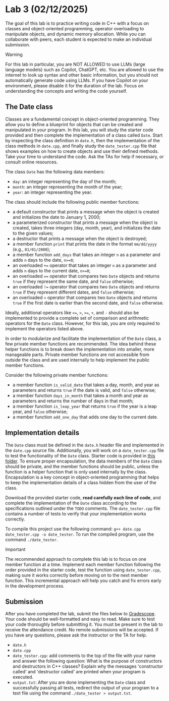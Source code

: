 # Lab 3 (02/12/2025)

The goal of this lab is to practice writing code in C++ with a focus on classes
and object-oriented programming, operator overloading to manipulate objects,
and dynamic memory allocation.  While you can collaborate with peers, 
each student is expected to make an individual submission.

> [!WARNING]
> For this lab in particular, you are NOT ALLOWED to use LLMs (large language models)
> such as Copilot, ChatGPT, etc.  You are allowed to use the internet to look
> up syntax and other basic information, but you should not automatically
> generate code using LLMs.  If you have Copilot on your environment,
> please disable it for the duration of the lab.  Focus on understanding
> the concepts and writing the code yourself.

## The Date class

Classes are a fundamental concept in object-oriented programming.  They allow 
you to define a blueprint for objects that can be created and manipulated 
in your program.  In this lab, you will study the starter code provided and
then complete the implementation of a class called `Date`.  Start by inspecting
the class definition in `date.h`, then the implementation of the class methods
in `date.cpp`, and finally study the `date_tester.cpp` file that shows 
examples on how to create objects and use their defined methods. Take your
time to understand the code.  Ask the TAs for help if necessary, or consult
online resources.

The class `Date` has the following data members:

- `day`: an integer representing the day of the month;
- `month`: an integer representing the month of the year;
- `year`: an integer representing the year.

The class should include the following public member functions:

- a default constructor that prints a message when the object is
  created and initializes the date to January 1, 2000;
- a parameterized constructor that prints a message when the object
  is created, takes three integers (day, month, year), and initializes
  the date to the given values;
- a destructor that prints a message when the object is destroyed;
- a member function `print` that prints the date in the format
  `mm/dd/yyyy` (e.g., `01/01/2000`);
- a member function `add_days` that takes an integer `n` as a parameter
  and adds `n` days to the date, `n>=0`;
- an overloaded `+=` operator that takes an integer `n` as a parameter
  and adds `n` days to the current date, `n>=0`;
- an overloaded `==` operator that compares two `Date` objects and
  returns `true` if they represent the same date, and `false` otherwise;
- an overloaded `!=` operator that compares two `Date` objects and
  returns `true` if they represent different dates, and `false` otherwise;
- an overloaded `<` operator that compares two `Date` objects and returns
  `true` if the first date is earlier than the second date, and `false` otherwise.

Ideally, additional operators like `<=`, `>`, `>=`, `+`, and `-` should also 
be implemented to provide a complete set of comparison and arithmetic 
operators for the `Date` class.  However, for this lab, you are only required 
to implement the operators listed above.

In order to modularize and facilitate the implementation of the `Date` class, a few 
private member functions are recommended.  The idea behind these helper 
functions is to break down the implementation into smaller, more manageable 
parts.  Private member functions are not accessible from outside the class 
and are used internally to help implement the public member functions.  

Consider the following private member functions:

- a member function `is_valid_date` that takes a day, month, and year as
  parameters and returns `true` if the date is valid, and `false` otherwise;
- a member function `days_in_month` that takes a month and year as
  parameters and returns the number of days in that month;
- a member function `is_leap_year` that returns `true` if the year is a
  leap year, and `false` otherwise;
- a member function `add_one_day` that adds one day to the current date.

## Implementation details

The `Date` class must be defined in the `date.h` header file and implemented 
in the `date.cpp` source file.  Additionally, you will work on a `date_tester.cpp` 
file to test the functionality of the `Date` class.  Starter code is provided 
in [this folder](#).  To ensure proper encapsulation, the data members of 
the `Date` class should be private, and the member functions should be 
public, unless the function is a helper function that is only used 
internally by the class.  Encapsulation is a key concept in object-oriented 
programming that helps to keep the implementation details of a class hidden 
from the user of the class.

Download the provided starter code, **read carefully each line of code**, 
and complete the implementation of the `Date` class according to the 
specifications outlined under the `TODO` comments.  The `date_tester.cpp` 
file contains a number of tests to verify that 
your implementation works correctly.  

To compile this project use the following command: 
`g++ date.cpp date_tester.cpp -o date_tester`.  To run the compiled program, 
use the command `./date_tester`.

> [!IMPORTANT]
> The recommended approach to complete this lab is to focus on one
> member function at a time.  Implement each member function following
> the order provided in the starter code, test the function using
> `date_tester.cpp`, making sure it works correctly before moving
> on to the next member function.  This incremental approach will
> help you catch and fix errors early in the development process.

## Submission

After you have completed the lab, submit the files below 
to [Gradescope](https://gradescope.com).  Your code should be well-formatted 
and easy to read.  Make sure to test your code thoroughly before 
submitting it.  You must be present in the lab to receive the 
attendance credit.  No remote submissions will be accepted.
If you have any questions, please ask the instructor or the TA for help.

- `date.h`
- `date.cpp`
- `date_tester.cpp`: add comments to the top of the file with your name and answer the following question: What is the purpose of constructors and destructors in C++ classes?  Explain why the messages 'constructor called' and 'destructor called' are printed when your program is executed.
- `output.txt`: After you are done implementing the `Date` class and successfully passing all tests, redirect the output of your program to a text file using the command `./date_tester > output.txt`.
